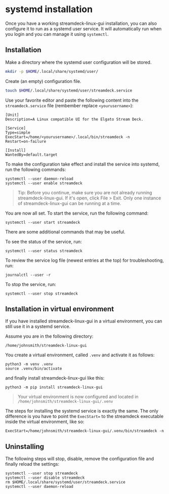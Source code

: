 # systemd installation

Once you have a working streamdeck-linux-gui installation, you can also configure it to run as a systemd user service. It will automatically run when you login and you can manage it using `systemctl`.

## Installation

Make a directory where the systemd user configuration will be stored.

``` bash
mkdir -p $HOME/.local/share/systemd/user/
```

Create (an empty) configuration file.

``` bash
touch $HOME/.local/share/systemd/user/streamdeck.service
```

Use your favorite editor and paste the following content into the `streamdeck.service` file (rembember replace `<yourusername>`):

```
[Unit]
Description=A Linux compatible UI for the Elgato Stream Deck.

[Service]
Type=simple
ExecStart=/home/<yourusername>/.local/bin/streamdeck -n
Restart=on-failure

[Install]
WantedBy=default.target
```

To make the configuration take effect and install the service into systemd, run the following commands:

```
systemctl --user daemon-reload
systemctl --user enable streamdeck
```

> Tip: Before you continue, make sure you are not already running streamdeck-linux-gui. If it's open, click File > Exit. Only one instance of streamdeck-linux-gui can be running at a time.

You are now all set. To start the service, run the following command:

```
systemctl --user start streamdeck
```

There are some additional commands that may be useful.

To see the status of the service, run:

```
systemctl --user status streamdeck
```

To review the service log file (newest entries at the top) for troubleshooting, run:

```
journalctl --user -r
```

To stop the service, run:

```
systemctl --user stop streamdeck
```

## Installation in virtual environment

If you have installed streamdeck-linux-gui in a virtual environment, you can still use it in a systemd service.

Assume you are in the following directory:

```
/home/johnsmith/streamdeck-linux-gui
```

You create a virtual environment, called `.venv` and activate it as follows:

```
python3 -m venv .venv
source .venv/bin/activate
```

and finally install streamdeck-linux-gui like this:

```
python3 -m pip install streamdeck-linux-gui
```

> Your virtual environment is now configured and located in `/home/johnsmith/streamdeck-linux-gui/.venv`

The steps for installing the systemd service is exactly the same. The only difference is you have to point the `ExecStart=` to the streamdeck executable inside the virtual environment, like so:

```
ExecStart=/home/johnsmith/streamdeck-linux-gui/.venv/bin/streamdeck -n
```

## Uninstalling

The following steps will stop, disable, remove the configuration file and finally reload the settings:

```
systemctl --user stop streamdeck
systemctl --user disable streamdeck
rm $HOME/.local/share/systemd/user/streamdeck.service
systemctl --user daemon-reload
```
